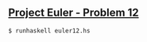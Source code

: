 ## [Project Euler - Problem 12](https://projecteuler.net/problem=12)

```
$ runhaskell euler12.hs
```
